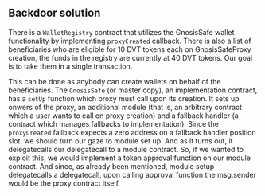 ## Backdoor solution

There is a `WalletRegistry` contract that utilizes the GnosisSafe wallet functionality by implementing `proxyCreated` callback. There is also a list of beneficiaries who are eligible for 10 DVT tokens each on GnosisSafeProxy creation, the funds in the registry are currently at 40 DVT tokens. Our goal is to take them in a single transaction.

This can be done as anybody can create wallets on behalf of the beneficiaries. The `GnosisSafe` (or master copy), an implementation contract, has a `setUp` function which proxy must call upon its creation. It sets up onwers of the proxy, an additional module (that is, an arbitrary contract which a user wants to call on proxy creation) and a fallback handler (a contract which manages fallbacks to implementation). Since the `proxyCreated` fallback expects a zero address on a fallback handler position slot, we should turn our gaze to module set up. And as it turns out, it delegatecalls our delegatecall to a module contract. So, if we wanted to exploit this, we would implement a token approval function on our module contract. And since, as already been mentioned, module setup delegatecalls a delegatecall, upon calling approval function the msg.sender would be the proxy contract itself.